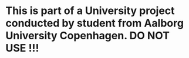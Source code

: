 # This is part of a University project conducted by student from Aalborg University Copenhagen. DO NOT USE !!!
